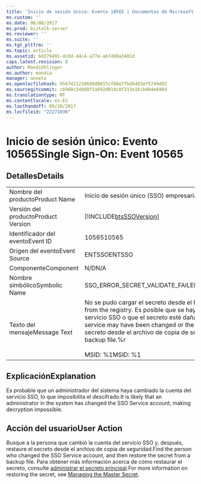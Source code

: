 ```yaml
---
title: 'Inicio de sesión único: Evento 10565 | Documentos de Microsoft'
ms.custom: ''
ms.date: 06/08/2017
ms.prod: biztalk-server
ms.reviewer: ''
ms.suite: ''
ms.tgt_pltfrm: ''
ms.topic: article
ms.assetid: 6d279491-dc0d-44c4-a77e-a67498a3481d
caps.latest.revision: 8
author: MandiOhlinger
ms.author: mandia
manager: anneta
ms.openlocfilehash: 9567421210689d8615cf88e7fbd6493ef5749d02
ms.sourcegitcommit: cb908c540d8f1a692d01dc8f313e16cb4b4e696d
ms.translationtype: MT
ms.contentlocale: es-ES
ms.lasthandoff: 09/20/2017
ms.locfileid: "22271036"
---
```

# <a name="single-sign-on-event-10565"></a><span data-ttu-id="6fc05-102">Inicio de sesión único: Evento 10565</span><span class="sxs-lookup"><span data-stu-id="6fc05-102">Single Sign-On: Event 10565</span></span>
## <a name="details"></a><span data-ttu-id="6fc05-103">Detalles</span><span class="sxs-lookup"><span data-stu-id="6fc05-103">Details</span></span>  
  
|||  
|-|-|  
|<span data-ttu-id="6fc05-104">Nombre del producto</span><span class="sxs-lookup"><span data-stu-id="6fc05-104">Product Name</span></span>|<span data-ttu-id="6fc05-105">Inicio de sesión único (SSO) empresarial</span><span class="sxs-lookup"><span data-stu-id="6fc05-105">Enterprise Single Sign-On</span></span>|  
|<span data-ttu-id="6fc05-106">Versión del producto</span><span class="sxs-lookup"><span data-stu-id="6fc05-106">Product Version</span></span>|[!INCLUDE[btsSSOVersion](../includes/btsssoversion-md.md)]|  
|<span data-ttu-id="6fc05-107">Identificador del evento</span><span class="sxs-lookup"><span data-stu-id="6fc05-107">Event ID</span></span>|<span data-ttu-id="6fc05-108">10565</span><span class="sxs-lookup"><span data-stu-id="6fc05-108">10565</span></span>|  
|<span data-ttu-id="6fc05-109">Origen del evento</span><span class="sxs-lookup"><span data-stu-id="6fc05-109">Event Source</span></span>|<span data-ttu-id="6fc05-110">ENTSSO</span><span class="sxs-lookup"><span data-stu-id="6fc05-110">ENTSSO</span></span>|  
|<span data-ttu-id="6fc05-111">Componente</span><span class="sxs-lookup"><span data-stu-id="6fc05-111">Component</span></span>|<span data-ttu-id="6fc05-112">N/D</span><span class="sxs-lookup"><span data-stu-id="6fc05-112">N/A</span></span>|  
|<span data-ttu-id="6fc05-113">Nombre simbólico</span><span class="sxs-lookup"><span data-stu-id="6fc05-113">Symbolic Name</span></span>|<span data-ttu-id="6fc05-114">SSO_ERROR_SECRET_VALIDATE_FAILED</span><span class="sxs-lookup"><span data-stu-id="6fc05-114">SSO_ERROR_SECRET_VALIDATE_FAILED</span></span>|  
|<span data-ttu-id="6fc05-115">Texto del mensaje</span><span class="sxs-lookup"><span data-stu-id="6fc05-115">Message Text</span></span>|<span data-ttu-id="6fc05-116">No se pudo cargar el secreto desde el Registro.</span><span class="sxs-lookup"><span data-stu-id="6fc05-116">The secret could not be loaded from the registry.</span></span> <span data-ttu-id="6fc05-117">Es posible que se haya cambiado la cuenta de servicio para el servicio SSO o que el secreto esté dañado.</span><span class="sxs-lookup"><span data-stu-id="6fc05-117">The service account for the SSO service may have been changed or the secret may be corrupted.</span></span> <span data-ttu-id="6fc05-118">Restaure el secreto desde el archivo de copia de seguridad.%r</span><span class="sxs-lookup"><span data-stu-id="6fc05-118">Restore the secret from a backup file.%r</span></span><br /><br /> <span data-ttu-id="6fc05-119">MSID: %1</span><span class="sxs-lookup"><span data-stu-id="6fc05-119">MSID: %1</span></span>|  
  
## <a name="explanation"></a><span data-ttu-id="6fc05-120">Explicación</span><span class="sxs-lookup"><span data-stu-id="6fc05-120">Explanation</span></span>  
 <span data-ttu-id="6fc05-121">Es probable que un administrador del sistema haya cambiado la cuenta del servicio SSO, lo que imposibilita el descifrado.</span><span class="sxs-lookup"><span data-stu-id="6fc05-121">It is likely that an administrator in the system has changed the SSO Service account, making decryption impossible.</span></span>  
  
## <a name="user-action"></a><span data-ttu-id="6fc05-122">Acción del usuario</span><span class="sxs-lookup"><span data-stu-id="6fc05-122">User Action</span></span>  
 <span data-ttu-id="6fc05-123">Busque a la persona que cambió la cuenta del servicio SSO y, después, restaure el secreto desde el archivo de copia de seguridad.</span><span class="sxs-lookup"><span data-stu-id="6fc05-123">Find the person who changed the SSO Service account, and then restore the secret from a backup file.</span></span> <span data-ttu-id="6fc05-124">Para obtener más información acerca de cómo restaurar el secreto, consulte [administrar el secreto principal](../core/managing-the-master-secret.md).</span><span class="sxs-lookup"><span data-stu-id="6fc05-124">For more information on restoring the secret, see [Managing the Master Secret](../core/managing-the-master-secret.md).</span></span>